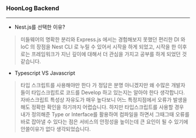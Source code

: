 ### HoonLog Backend

---

- Nest.js를 선택한 이유?

> 미들웨어의 명확한 분리와 Express.js 에서는 경험해보지 못했던 편리한 DI 와 IoC 의 장점을 Nest CLI 로 누릴 수 있어서 시작을 하게 되었고, 시작을 한 이후로는 프레임워크가 지닌 깊이에 대해서 더 관심을 가지고 공부를 하게 되었던 것 같습니다.

- Typescript VS Javascript

> 타입 스크립트를 사용해야만 한다 가 정답은 분명 아니겠지만 왜 수많은 개발자들이 타입스크립트로 코드를 Develop 하고 있는지는 알아야 한다 생각합니다. 자바스크립트 특성상 자유도가 매우 높다보니 어느 특정지점에서 오류가 발생을 해도 정확한 확인을 하기까지 어렵습니다. 하지만 타입스크립트를 사용할 경우 내가 정의해준 Type or Interface를 활용하여 컴파일을 하면서 그때그때 오류를 바로 잡아낼 수 있다는 점은 서비스의 안정성을 높이는데 큰 요인이 될 수 있기에 안쓸이유가 없다 생각되었습니다.
